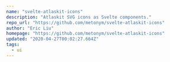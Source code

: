 ```yaml
---
name: "svelte-atlaskit-icons"
description: "Atlaskit SVG icons as Svelte components."
repo_url: "https://github.com/metonym/svelte-atlaskit-icons"
author: "Eric Liu"
homepage: "https://github.com/metonym/svelte-atlaskit-icons"
updated: "2020-04-27T00:02:27.664Z"
tags: 
  - ui
---
```

